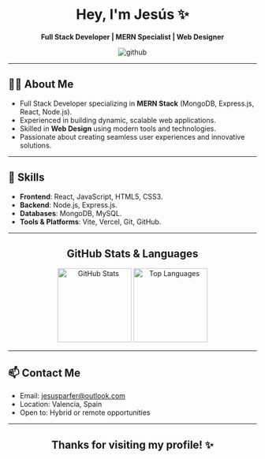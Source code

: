 <div align="center">
<h1>Hey, I'm Jesús ✨</h1>
  <p><strong>Full Stack Developer | MERN Specialist | Web Designer</strong></p>
  <img src="https://github.com/user-attachments/assets/7732faf2-1556-4647-aa33-0ee99931a164" alt="github">
</div>



---

## 👨‍💻 About Me
- Full Stack Developer specializing in **MERN Stack** (MongoDB, Express.js, React, Node.js).
- Experienced in building dynamic, scalable web applications.
- Skilled in **Web Design** using modern tools and technologies.
- Passionate about creating seamless user experiences and innovative solutions.

---

## 🚀 Skills
- **Frontend**: React, JavaScript, HTML5, CSS3.
- **Backend**: Node.js, Express.js.
- **Databases**: MongoDB, MySQL.
- **Tools & Platforms**: Vite, Vercel, Git, GitHub.

---

<h2 align="center">GitHub Stats & Languages</h2>

<div align="center">
  <img src="https://github-readme-stats.vercel.app/api?username=jesusparfer27&show_icons=true&theme=radical" alt="GitHub Stats" height="150px">
  <img src="https://github-readme-stats.vercel.app/api/top-langs/?username=jesusparfer27&layout=compact&theme=radical" alt="Top Languages" height="150px">
</div>


---

## 📫 Contact Me
- Email: [jesusparfer@outlook.com](mailto:jesusparfer@outlook.com)
- Location: Valencia, Spain
- Open to: Hybrid or remote opportunities

---

<h2 align="center">Thanks for visiting my profile! ✨</h2>
